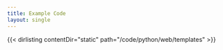 ```yaml
---
title: Example Code
layout: single
---
```


{{< dirlisting contentDir="static" path="/code/python/web/templates" >}}
